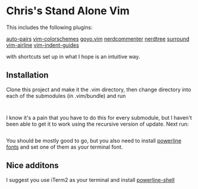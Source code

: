 # Chris's Stand Alone Vim 

This includes the following plugins: 

[auto-pairs](https://github.com/jiangmiao/auto-pairs)
[vim-colorschemes](https://github.com/flazz/vim-colorschemes)
[goyo.vim](https://github.com/junegunn/goyo.vim)
[nerdcommenter](https://github.com/scrooloose/nerdcommenter)
[nerdtree](https://github.com/scrooloose/nerdtree)
[surround](https://github.com/tpope/vim-surround)
[vim-airline](https://github.com/vim-airline/vim-airline)
[vim-indent-guides](https://github.com/nathanaelkane/vim-indent-guides)

with shortcuts set up in what I hope is an intuitive way.

## Installation
Clone this project and make it the .vim directory, then change directory into each of the submodules (in .vim/bundle) and run

```git checkout master
```
```git submodule update --init
```

I know it's a pain that you have to do this for every submodule, but I haven't been able to get it to work using the recursive version of update. Next run:

```ln -s ~/.vim/vimrc ~/.vimrc
```

You should be mostly good to go, but you also need to install [powerline fonts](https://github.com/powerline/fonts) and set one of them as your terminal font.

## Nice additons
I suggest you use iTerm2 as your terminal and install [powerline-shell](https://github.com/b-ryan/powerline-shell)
